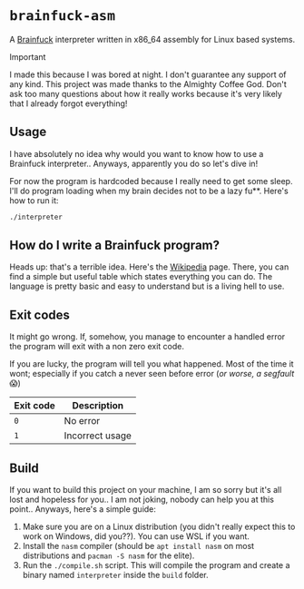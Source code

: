 # `brainfuck-asm`

A [Brainfuck](https://en.wikipedia.org/wiki/Brainfuck) interpreter written in x86_64 assembly for Linux based systems.

> [!IMPORTANT]  
> I made this because I was bored at night. I don't guarantee any support of any kind. This project was made thanks to the Almighty Coffee God. Don't ask too many questions about how it really works because it's very likely that I already forgot everything!

## Usage

I have absolutely no idea why would you want to know how to use a Brainfuck interpreter.. Anyways, apparently you do so let's dive in!

For now the program is hardcoded because I really need to get some sleep. I'll do program loading when my brain decides not to be a lazy fu\*\*. Here's how to run it:

```bash
./interpreter
```

## How do I write a Brainfuck program?

Heads up: that's a terrible idea. Here's the [Wikipedia](https://en.wikipedia.org/wiki/Brainfuck) page. There, you can find a simple but useful table which states everything you can do. The language is pretty basic and easy to understand but is a living hell to use.

## Exit codes

It might go wrong. If, somehow, you manage to encounter a handled error the program will exit with a non zero exit code.

If you are lucky, the program will tell you what happened. Most of the time it wont; especially if you catch a never seen before error (_or worse, a segfault_ 😱)

| Exit code | Description     |
| --------- | --------------- |
| `0`       | No error        |
| `1`       | Incorrect usage |

## Build

If you want to build this project on your machine, I am so sorry but it's all lost and hopeless for you.. I am not joking, nobody can help you at this point.. Anyways, here's a simple guide:

1. Make sure you are on a Linux distribution (you didn't really expect this to work on Windows, did you??). You can use WSL if you want.
2. Install the `nasm` compiler (should be `apt install nasm` on most distributions and `pacman -S nasm` for the elite).
3. Run the `./compile.sh` script. This will compile the program and create a binary named `interpreter` inside the `build` folder.
